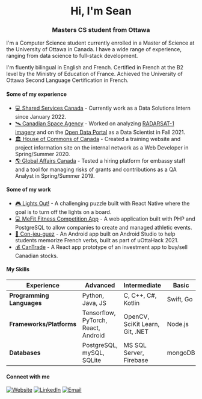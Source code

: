 <h1 align="center">Hi, I'm Sean</h1>

<h3 align="center">Masters CS student from Ottawa </h3>

I'm a Computer Science student currently enrolled in a Master of Science at the University of Ottawa in Canada. I have a wide range of experience, ranging from data science to full-stack development.

I'm fluently bilingual in English and French. Certified in French at the B2 level by the Ministry of Education of France. Achieved the University of Ottawa Second Language Certification in French.

<h4>Some of my experience</h4>

* [💻 Shared Services Canada](https://github.com/ssc-sp) - Currently work as a Data Solutions Intern since January 2022.
* [🛰️ Canadian Space Agency](https://github.com/asc-csa) - Worked on analyzing [RADARSAT-1 imagery](https://github.com/asc-csa/radarsat1-scripts) and on the [Open Data Portal](https://github.com/asc-csa/ckanext-asc-csa) as a Data Scientist in Fall 2021.
* [🏛️ House of Commons of Canada](https://www.ourcommons.ca/en) - Created a training website and project information site on the internal network as a Web Developer in Spring/Summer 2020.
* [🌎 Global Affairs Canada](https://www.international.gc.ca/global-affairs-affaires-mondiales/home-accueil.aspx?lang=eng) - Tested a hiring platform for embassy staff and a tool for managing risks of grants and contributions as a QA Analyst in Spring/Summer 2019.

<h4>Some of my work</h4>

* [🎮 Lights Out!](https://github.com/Sean-Stilwell/Lights_Out) - A challenging puzzle built with React Native where the goal is to turn off the lights on a board.
* [💻 MeFit Fitness Competition App](https://github.com/Sean-Stilwell/competitionapp) - A web application built with PHP and PostgreSQL to allow companies to create and managed athletic events.
* [🏫 Con-jeu-guez](https://github.com/Sean-Stilwell/uOttaHack4) - An Android app built on Android Studio to help students memorize French verbs, built as part of uOttaHack 2021.
* [💰 CanTrade](https://github.com/Sean-Stilwell/SEG3525/tree/main/lab8) - A React app prototype of an investment app to buy/sell Canadian stocks.

<h4>My Skills</h4>

| Experience | Advanced | Intermediate | Basic |
| --------------- | --------------- | --------------- | ------------- |
| **Programming Languages** | Python, Java, JS | C, C++, C#, Kotlin | Swift, Go |
| **Frameworks/Platforms** | Tensorflow, PyTorch, React, Android | OpenCV, SciKit Learn, Git, .NET | Node.js |
| **Databases** | PostgreSQL, mySQL, SQLite | MS SQL Server, Firebase | mongoDB |

<h4>Connect with me</h4>

[![Website](https://img.shields.io/badge/website-8f001a.svg?style=for-the-badge&logo=internetexplorer&logoColor=white)](https://seanstilwell.ca/) [![LinkedIn](https://img.shields.io/badge/linkedin-%230077B5.svg?style=for-the-badge&logo=linkedin&logoColor=white)](https://www.linkedin.com/in/sean-stilwell/) [![Email](https://img.shields.io/badge/email-ea4335.svg?style=for-the-badge&logo=mail.ru&logoColor=white)](mailto:sean@seanstilwell.ca)
